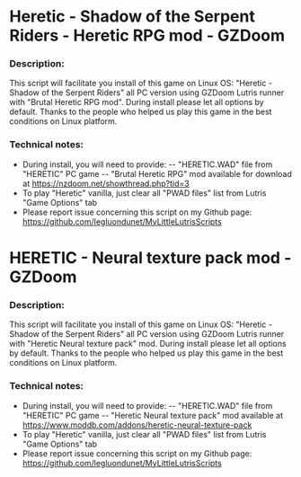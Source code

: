 # Heretic - Shadow of the Serpent Riders - Heretic RPG mod - GZDoom

### Description:
This script will facilitate you install of this game on Linux OS:
"Heretic - Shadow of the Serpent Riders"  all PC version using GZDoom Lutris runner with "Brutal Heretic RPG mod".
During install please let all options by default.
Thanks to the people who helped us play this game in the best conditions on Linux platform.

### Technical notes:
- During install, you will need to provide:
-- "HERETIC.WAD" file from "HERETIC" PC game
-- "Brutal Heretic RPG" mod available for download at https://nzdoom.net/showthread.php?tid=3
- To play "Heretic" vanilla, just clear all "PWAD files" list from Lutris "Game Options" tab
- Please report issue concerning this script on my Github page:
https://github.com/legluondunet/MyLittleLutrisScripts

# HERETIC - Neural texture pack mod - GZDoom

### Description:
This script will facilitate you install of this game on Linux OS:
"Heretic - Shadow of the Serpent Riders"  all PC version using GZDoom Lutris runner with "Heretic Neural texture pack" mod.
During install please let all options by default.
Thanks to the people who helped us play this game in the best conditions on Linux platform.

### Technical notes:
- During install, you will need to provide:
-- "HERETIC.WAD" file from "HERETIC" PC game
-- "Heretic Neural texture pack" mod available at https://www.moddb.com/addons/heretic-neural-texture-pack
- To play "Heretic" vanilla, just clear all "PWAD files" list from Lutris "Game Options" tab
- Please report issue concerning this script on my Github page:
https://github.com/legluondunet/MyLittleLutrisScripts



